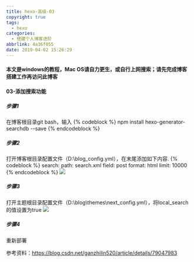 ```yaml
---
title: hexo-高级-03
copyright: true
tags:
  - hexo
categories:
  - 搭建个人博客进阶
abbrlink: 4a36f055
date: 2019-04-02 15:26:29
---
```

#### 本文是windows的教程，Mac OS请自力更生，或自行上网搜索；请先完成博客搭建工作再访问此博客

#### 03-添加搜索功能

##### 步骤1

在博客根目录git bash，输入
{% codeblock %}
npm install hexo-generator-searchdb --save
{% endcodeblock %}

##### 步骤2

打开博客根目录配置文件（D:\blog\_config.yml），在末尾添加如下内容.
{% codeblock %}
search:
  path: search.xml
  field: post
  format: html
  limit: 10000
{% endcodeblock %}
![](https://serverless-page-bucket-jm08mud0-1300042459.cos-website.ap-shanghai.myqcloud.com/pic24.jpg)

##### 步骤3

打开主题根目录配置文件（D:\blog\themes\next\_config.yml），将local_search的值设置为true
![](https://serverless-page-bucket-jm08mud0-1300042459.cos-website.ap-shanghai.myqcloud.com/pic25.jpg)

##### 步骤4

重新部署

参考资料：https://blog.csdn.net/ganzhilin520/article/details/79047983
